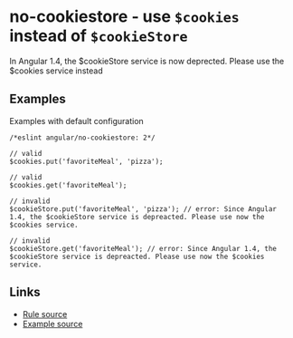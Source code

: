 <!-- WARNING: Generated documentation. Edit docs and examples in the rule and examples file ('rules/no-cookiestore.js', 'examples/no-cookiestore.js'). -->

# no-cookiestore - use `$cookies` instead of `$cookieStore`

In Angular 1.4, the $cookieStore service is now deprected.
Please use the $cookies service instead

## Examples

Examples with default configuration

    /*eslint angular/no-cookiestore: 2*/

    // valid
    $cookies.put('favoriteMeal', 'pizza');

    // valid
    $cookies.get('favoriteMeal');

    // invalid
    $cookieStore.put('favoriteMeal', 'pizza'); // error: Since Angular 1.4, the $cookieStore service is depreacted. Please use now the $cookies service.

    // invalid
    $cookieStore.get('favoriteMeal'); // error: Since Angular 1.4, the $cookieStore service is depreacted. Please use now the $cookies service.

## Links

* [Rule source](../rules/no-cookiestore.js)
* [Example source](../examples/no-cookiestore.js)
